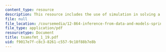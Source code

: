 ```yaml
---
content_type: resource
description: This resource includes the use of simulation in solving a problem.
file: null
file_location: /coursemedia/12-864-inference-from-data-and-models-spring-2005/f9017e7fc8c38261c5579c18f88b7e8b_tsamsfmt_1_19.pdf
file_type: application/pdf
resourcetype: Document
title: tsamsfmt_1_19.pdf
uid: f9017e7f-c8c3-8261-c557-9c18f88b7e8b
---
```

